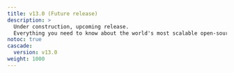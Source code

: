 ```yaml
---
title: v13.0 (Future release)
description: > 
  Under construction, upcoming release.
  Everything you need to know about the world's most scalable open-source MySQL platform.
notoc: true
cascade:
  version: v13.0
weight: 1000
---
```


